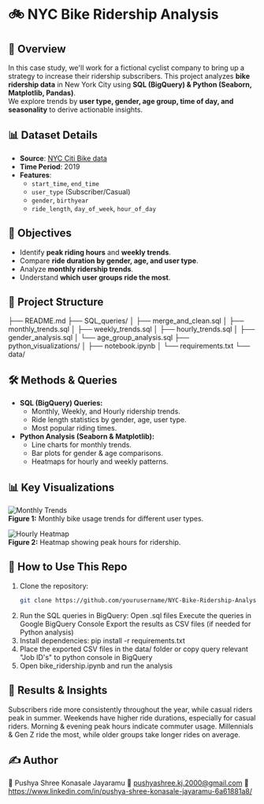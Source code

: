 # 🚲 NYC Bike Ridership Analysis

## 📌 Overview
In this case study, we'll work for a fictional cyclist company to bring up a strategy to increase their ridership subscribers.
This project analyzes **bike ridership data** in New York City using **SQL (BigQuery) & Python (Seaborn, Matplotlib, Pandas)**.  
We explore trends by **user type, gender, age group, time of day, and seasonality** to derive actionable insights.

## 📊 Dataset Details
- **Source**: [NYC Citi Bike data](https://divvy-tripdata.s3.amazonaws.com/index.html)
- **Time Period**: 2019
- **Features**:
  - `start_time`, `end_time`
  - `user_type` (Subscriber/Casual)
  - `gender`, `birthyear`
  - `ride_length`, `day_of_week`, `hour_of_day`

## 🎯 Objectives
- Identify **peak riding hours** and **weekly trends**.
- Compare **ride duration by gender, age, and user type**.
- Analyze **monthly ridership trends**.
- Understand **which user groups ride the most**.

## 📂 Project Structure
├── README.md
├── SQL_queries/
│   ├── merge_and_clean.sql
│   ├── monthly_trends.sql
│   ├── weekly_trends.sql
│   ├── hourly_trends.sql
│   ├── gender_analysis.sql
│   └── age_group_analysis.sql
├── python_visualizations/
│   ├── notebook.ipynb
│   └── requirements.txt
└── data/

## 🛠️ Methods & Queries
- **SQL (BigQuery) Queries:**
  - Monthly, Weekly, and Hourly ridership trends.
  - Ride length statistics by gender, age, user type.
  - Most popular riding times.
- **Python Analysis (Seaborn & Matplotlib):**
  - Line charts for monthly trends.
  - Bar plots for gender & age comparisons.
  - Heatmaps for hourly and weekly patterns.

## 📊 Key Visualizations
![Monthly Trends](images/monthly_trends.png)  
**Figure 1:** Monthly bike usage trends for different user types.

![Hourly Heatmap](images/hourly_heatmap.png)  
**Figure 2:** Heatmap showing peak hours for ridership.

## 🔧 How to Use This Repo
1. Clone the repository:
   ```sh
   git clone https://github.com/yourusername/NYC-Bike-Ridership-Analysis.git
2. Run the SQL queries in BigQuery:
    Open .sql files
    Execute the queries in Google BigQuery Console
    Export the results as CSV files (if needed for Python analysis)
3. Install dependencies: pip install -r requirements.txt
4. Place the exported CSV files in the data/ folder or copy query relevant "Job ID's" to python console in BigQuery
5. Open bike_ridership.ipynb and run the analysis

## 📌 Results & Insights
Subscribers ride more consistently throughout the year, while casual riders peak in summer.
Weekends have higher ride durations, especially for casual riders.
Morning & evening peak hours indicate commuter usage.
Millennials & Gen Z ride the most, while older groups take longer rides on average.

## ✍️ Author
👤 Pushya Shree Konasale Jayaramu
📧 pushyashree.kj.2000@gmail.com
🔗 https://www.linkedin.com/in/pushya-shree-konasale-jayaramu-6a61881a8/
